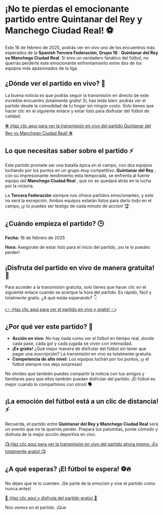 # ¡No te pierdas el emocionante partido entre Quintanar del Rey y Manchego Ciudad Real! ⚽️

Este 16 de febrero de 2025, podrás ver en vivo uno de los encuentros más esperados de la **Spanish Tercera Federación, Grupo 18** : **Quintanar del Rey vs Manchego Ciudad Real**. Si eres un verdadero fanático del fútbol, no querrás perderte este emocionante enfrentamiento entre dos de los equipos más apasionados de la liga.

## ¿Dónde ver el partido en vivo? 🔴

La buena noticia es que podrás seguir la transmisión en directo de este increíble encuentro ¡totalmente gratis! Sí, has leído bien: podrás ver el partido desde la comodidad de tu hogar sin ningún costo. Solo tienes que hacer clic en el siguiente enlace y estar listo para disfrutar del fútbol de calidad:

[⚽️ ¡Haz clic aquí para ver la transmisión en vivo del partido Quintanar del Rey vs Manchego Ciudad Real! ⚽️](https://tinyurl.com/livestreamfreeo?st=Quintanar+del+Rey+vs+Manchego+Ciudad+Rea&si=ghc)

## Lo que necesitas saber sobre el partido ⚡️

Este partido promete ser una batalla épica en el campo, con dos equipos luchando por los puntos en un grupo muy competitivo. **Quintanar del Rey** , con su impresionante rendimiento esta temporada, se enfrenta al fuerte equipo del **Manchego Ciudad Real** , que no se quedará atrás en la lucha por la victoria.

La **Tercera Federación** siempre nos ofrece partidos emocionantes, y este no será la excepción. Ambos equipos estarán listos para darlo todo en el campo, ¡y tú puedes ser testigo de cada minuto de acción! 🏆

## ¿Cuándo empieza el partido? 🕒

**Fecha:** 16 de febrero de 2025

**Hora:** Asegúrate de estar listo para el inicio del partido, ¡no te lo puedes perder!

## ¡Disfruta del partido en vivo de manera gratuita! 🎉

Para acceder a la transmisión gratuita, solo tienes que hacer clic en el siguiente enlace cuando se acerque la hora del partido. Es rápido, fácil y totalmente gratis. ¿A qué estás esperando? 👇

[👉 ¡Haz clic aquí para ver el partido en vivo y gratis! 👈](https://tinyurl.com/livestreamfreeo?st=Quintanar+del+Rey+vs+Manchego+Ciudad+Rea&si=ghc)

## ¿Por qué ver este partido? 🤔

- **Acción en vivo:** No hay nada como ver el fútbol en tiempo real, donde cada pase, cada gol y cada jugada se viven con intensidad.
- **¡Es gratis!** ¿Qué mejor manera de disfrutar del fútbol sin tener que pagar una suscripción? La transmisión en vivo es totalmente gratuita.
- **Competencia de alto nivel:** Los equipos luchan por los puntos, ¡y el fútbol siempre nos deja sorpresas!

No olvides que también puedes compartir la noticia con tus amigos y familiares para que ellos también puedan disfrutar del partido. ¡El fútbol es mejor cuando lo compartimos con otros! 🗣️

## ¡La emoción del fútbol está a un clic de distancia! ⚡️

Recuerda, el partido entre **Quintanar del Rey y Manchego Ciudad Real** será un evento que no te querrás perder. Prepara tus palomitas, ponte cómodo y disfruta de la mejor acción deportiva en vivo.

[📺 Haz clic aquí para ver la transmisión en vivo del partido ahora mismo. ¡Es totalmente gratis! 📺](https://tinyurl.com/livestreamfreeo?st=Quintanar+del+Rey+vs+Manchego+Ciudad+Rea&si=ghc)

## ¿A qué esperas? ¡El fútbol te espera! ⚽️🔥

No dejes que te lo cuenten. ¡Sé parte de la emoción y vive el partido como nunca antes!

[🎉 ¡Haz clic aquí y disfruta del partido gratis! 🎉](https://tinyurl.com/livestreamfreeo?st=Quintanar+del+Rey+vs+Manchego+Ciudad+Rea&si=ghc)

Nos vemos en el partido. ¡Que
